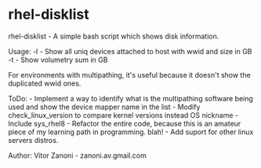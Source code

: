 # rhel-disklist

 rhel-disklist - A simple bash script which shows disk information.

 Usage:
	-l - Show all uniq devices attached to host with wwid and size in GB
	-t - Show volumetry sum in GB

 For environments with multipathing, it's useful because it doesn't show
 the duplicated wwid ones.

 ToDo:
	- Implement a way to identify what is the multipathing software being
	  used and show the device mapper name in the list
	- Modify check_linux_version to compare kernel versions instead OS nickname
	- Include sys_rhel8
	- Refactor the entire code, because this is an amateur piece of my learning path in
	  programming. blah!
	- Add suport for other linux servers distros.

 Author: Vitor Zanoni - zanoni.av.gmail.com

